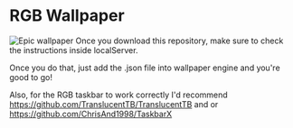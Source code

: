# RGB Wallpaper
![Epic wallpaper](https://i.imgur.com/7JqPn2Y.png)
Once you download this repository, make sure to check the instructions inside localServer.

Once you do that, just add the .json file into wallpaper engine and you're good to go!

Also, for the RGB taskbar to work correctly I'd recommend https://github.com/TranslucentTB/TranslucentTB and or https://github.com/ChrisAnd1998/TaskbarX
